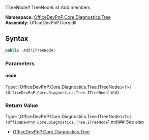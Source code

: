 ITreeNode# TreeNodeList.Add members
  

**Namespace:** [OfficeDevPnP.Core.Diagnostics.Tree](OfficeDevPnP.Core.Diagnostics.Tree.md)  
**Assembly:** OfficeDevPnP.Core.dll  
## Syntax
```C#
public  Add(ITreeNode)
```
### Parameters
#### node
Type: [OfficeDevPnP.Core.Diagnostics.Tree.ITreeNode`1<T>](OfficeDevPnP.Core.Diagnostics.Tree.ITreeNode`1<T>.md) 
#### 
### Return Value
Type: [OfficeDevPnP.Core.Diagnostics.Tree.ITreeNode`1<T>](OfficeDevPnP.Core.Diagnostics.Tree.ITreeNode`1<T>.md)## See also
- [OfficeDevPnP.Core.Diagnostics.Tree](OfficeDevPnP.Core.Diagnostics.Tree.md)
